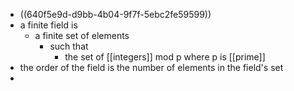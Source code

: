 - ((640f5e9d-d9bb-4b04-9f7f-5ebc2fe59599))
- a finite field is
	- a finite set of elements
		- such that
			- the set of [[integers]] mod p where p is [[prime]]
- the order of the field is the number of elements in the field's set
-
